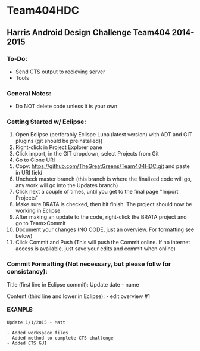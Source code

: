 # Team404HDC
## Harris Android Design Challenge Team404 2014-2015

### To-Do:
- Send CTS output to recieving server
- Tools

### General Notes:
- Do NOT delete code unless it is your own

### Getting Started w/ Eclipse:
1. Open Eclipse (perferably Eclispe Luna (latest version) with ADT and GIT plugins (git should be preinstalled))
2. Right-click in Project Explorer pane
3. Click import, in the GIT dropdown, select Projects from Git
4. Go to Clone URI
5. Copy: https://github.com/TheGreatGreens/Team404HDC.git and paste in URI field
6. Uncheck master branch (this branch is where the finalized code will go, any work will go into the Updates branch)
7. Click next a couple of times, until you get to the final page "Import Projects"
8. Make sure BRATA is checked, then hit finish. The project should now be working in Eclipse
9. After making an update to the code, right-click the BRATA project and go to Team>Commit
10. Document your changes (NO CODE, just an overview. For formatting see below)
11. Click Commit and Push (This will push the Commit online. If no internet access is available, just save your edits and commit when online)

### Commit Formatting (Not necessary, but please follw for consistancy):
Title (first line in Eclipse commit): Update date - name

Content (third line and lower in Eclipse): - edit overview #1
#### EXAMPLE:
```
Update 1/1/2015 - Matt

- Added workspace files
- Added method to complete CTS challenge
- Added CTS GUI
```
